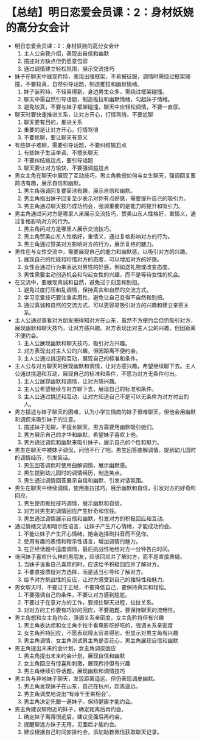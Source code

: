 # 【总结】明日恋爱会员课：2：身材妖娆的高分女会计

-   明日恋爱会员课：2：身材妖娆的高分女会计
    1.  主人公自我介绍，表现出自信和幽默
    2.  描述对方缺点但仍愿意包容
    3.  通过调情建立轻松氛围，展示交流技巧
-   妹子在聊天中展现矜持，表现出强框架，不易被征服，调情时需绕过框架碰撞，不要较真，自然引导话题，制造推拉和幽默情绪。
    1.  妹子装矜持，不轻易得到，身边男生众多，需绕过框架碰撞。
    2.  聊天中需自然引导话题，制造推拉和幽默情绪，勾起妹子情绪。
    3.  避免较真，不要与妹子框架碰撞，聊天中应轻松调情，不要一直尿。
-   聊天时要快速推进关系，让对方开心，打情骂俏，不要尬聊
    1.  聊天要有目的，推进关系
    2.  重要的是让对方开心，打情骂俏
    3.  不要尬聊，要让聊天有意义
-   有些妹子难聊，需要引导话题，不要纠结尴尬点
    1.  有些妹子生活单调，不擅长聊天
    2.  不要纠结尴尬点，要引导话题
    3.  聊天要让对方愉快，不要强调尴尬点
-   男女主角在聊天中展现了互动技巧，男主角教授如何与女生聊天，强调回复要简洁有趣，展示自信和幽默。
    1.  男主角强调回复要简洁有趣，展示自信和幽默。
    2.  男主角指出妹子回复至少表示对你有点好感，需要提升自己的吸引力。
    3.  男主角通过聊天技巧成功约会，强调重要的是能力的提升和吸引力。
-   男主角通过问对方是哪里人来展示交流技巧，赞美山东人性格好，重情义，通过复格影响对方的行为。
    1.  男主角问对方是哪里人展示交流技巧。
    2.  男主角赞美山东人性格好，重情义，通过复格影响对方的行为。
    3.  男主角通过赞美对方影响对方的行为，展示复格的魅力。
-   男性在与女性交流中，需要展现自己的能力和幽默感，以吸引对方的兴趣。
    1.  展现自己的忙碌和珍惜对方的态度，可以增加对方的好感。
    2.  女性会通过行为来表达对男性的好感，例如送礼物或改变态度。
    3.  男性需要主动创造机会和勾起女性的兴趣，而不是等待女性的机会。
-   在交流中，要展现真诚和自然，避免过于刻意和别扭。
    1.  避免过度打压和乱调情，保持真实和自然的交流方式。
    2.  学习恋爱技巧要注重实用性，避免让自己变得不自然和别扭。
    3.  通过真诚和自然的交流方式，可以更容易吸引对方的兴趣和建立亲密关系。
-   主人公通过查看对方朋友圈得知对方在山东，虽然不方便约会但仍吸引对方，展现幽默和聊天技巧，让对方感兴趣。对方表现出对主人公的兴趣，但因距离不便约会。
    1.  主人公展现幽默和聊天技巧，吸引对方兴趣。
    2.  对方表现出对主人公的兴趣，但因距离不便约会。
    3.  主人公通过挑逗和互动，展现自己的标准和条件。
-   主人公与对方聊天时展现幽默和调情，让对方感兴趣，希望继续聊下去。主人公通过挑逗和互动，展现自己的标准和条件，不愿为对方无条件付出。
    1.  主人公展现幽默和调情，让对方感兴趣。
    2.  主人公希望继续与对方聊下去，展现自己的标准和条件。
    3.  主人公通过挑逗和互动，让对方知道自己不是可以无条件为对方付出的人。
-   男方描述与妹子聊天的困难，认为小学生情商的妹子很难聊天，但他会用幽默和调侃来吸引妹子的注意。
    1.  描述妹子无聊，不擅长聊天，男方需要用幽默吸引她们。
    2.  男方展示自己的才华和幽默，希望妹子喜欢上他。
    3.  男方通过调侃和幽默来吸引妹子，展示自己的个性和魅力。
-   男生在聊天中被妹子调侃，问他不行了吧，男生回答曲解调情，提到幼儿园时的调情经历，引发笑话。
    1.  男生回答调侃时使用曲解调情，展示幽默感。
    2.  男生提到幼儿园时的调情经历，制造笑点。
    3.  男生通过调情回答展示自信和幽默，引发对话氛围。
-   男生在聊天中继续调情，使用推拉技巧，展示幽默和自信，引发对方的好奇和回应。
    1.  男生使用推拉技巧调情，展示幽默和自信。
    2.  对方对男生的调情回应产生好奇和信任。
    3.  男生通过调情展示自信和幽默，引发对方的积极回应和互动。
-   通过情绪交流和暗示性语言，让妹子产生开心情绪，才能成功约会。
    1.  不能让妹子产生开心情绪，她会选择刷抖音而不见你。
    2.  使用有趣的表情和暗示性语言，增加调情的魅力。
    3.  在正经话题中适度调情，最后挑战性地给对方一分钟告白时间。
-   询问妹子喜欢什么样的男朋友，应该回应并了解对方，而不是直接质疑。
    1.  当妹子说看自己喜欢的时，应该给予积极回应并了解对方。
    2.  不要直接质疑对方选择，而是适当引导和了解对方。
    3.  给予对方挑战性的反应，让对方感受到自己的独特性和魅力。
-   男女聊天时，不要过于正经，不要降低自己，要保持真实和轻松。
    1.  不要强调自己的条件，不要让对方感到尴尬。
    2.  不要过于在意对方的工作，要抓住聊天进程，拉扯关系。
    3.  对对方的工作要有巧妙的回应，不要跑题，要保持聊天的流畅性。
-   男主角想和女主角约会，强调关系亲密度，女主角矜持但有兴趣
    1.  男主角表达想和女主角手拉手看电影吃好吃的，强调关系亲密度
    2.  女主角矜持回应，不愿表现得太容易得到，但显示对男主角有兴趣
    3.  男主角调情，女主角测试男主角是否花心，男主角展现自信和幽默
-   男主角提出未来约会计划，女主角调皮回应
    1.  男主角提出未来约会计划，展现自信和幽默
    2.  女主角回应有惊喜和刺激，展现矜持但有兴趣
    3.  男主角继续引导话题，展现幽默和调情技巧
-   男主角与异地妹子聊天，发现距离遥远，但仍表现调皮幽默。
    1.  男主角发现妹子在山东，自己在杭州，距离遥远。
    2.  男主角调皮地说出“有缘千里来相会”。
    3.  男主角决定先酿一遍妹子，保持健康才能约会。
-   男主角建议聊附近的妹子，确定距离后再约会。
    1.  确定妹子离得很远后，建议见面后再约会。
    2.  提醒聊远方妹子无用，见面后才能约会。
    3.  建议根据自己时间安排约会，添加助教微信获取聊天记录。
